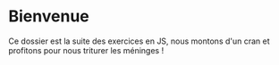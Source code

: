 # Bienvenue

Ce dossier est la suite des exercices en JS, nous montons d'un cran et profitons pour nous triturer les méninges !

